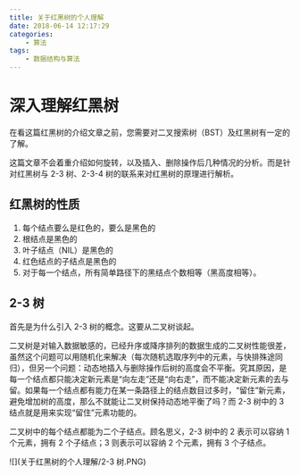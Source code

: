 ```yaml
---
title: 关于红黑树的个人理解
date: 2018-06-14 12:17:29
categories:
	- 算法
tags:
	- 数据结构与算法
---
```


# 深入理解红黑树

在看这篇红黑树的介绍文章之前，您需要对二叉搜索树（BST）及红黑树有一定的了解。

这篇文章不会着重介绍如何旋转，以及插入、删除操作后几种情况的分析。而是针对红黑树与 2-3 树、2-3-4 树的联系来对红黑树的原理进行解析。

## 红黑树的性质

1. 每个结点要么是红色的，要么是黑色的
2. 根结点是黑色的
3. 叶子结点（NIL）是黑色的
4. 红色结点的子结点是黑色的
5. 对于每一个结点，所有简单路径下的黑结点个数相等（黑高度相等）。

## 2-3 树

首先是为什么引入 2-3 树的概念。这要从二叉树谈起。

二叉树是对输入数据敏感的，已经升序或降序排列的数据生成的二叉树性能很差，虽然这个问题可以用随机化来解决（每次随机选取序列中的元素，与快排殊途同归），但另一个问题：动态地插入与删除操作后树的高度会不平衡。究其原因，是每一个结点都只能决定新元素是“向左走”还是“向右走”，而不能决定新元素的去与留。如果每一个结点都有能力在某一条路径上的结点数目过多时，“留住”新元素，避免增加树的高度，那么不就能让二叉树保持动态地平衡了吗？而 2-3 树中的 3 结点就是用来实现“留住”元素功能的。

二叉树中的每个结点都能为二个子结点。顾名思义，2-3 树中的 2 表示可以容纳 1 个元素，拥有 2 个子结点；3 则表示可以容纳 2 个元素，拥有 3 个子结点。

![](关于红黑树的个人理解/2-3 树.PNG)

